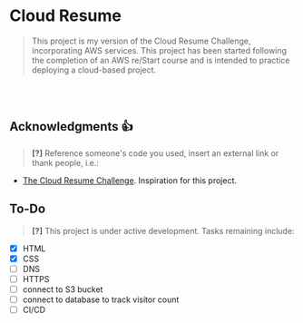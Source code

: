 # Cloud Resume

> This project is my version of the Cloud Resume Challenge, incorporating AWS services. This project has been started following the completion of an AWS re/Start course and is intended to practice deploying a cloud-based project.

<br>
<br>

## Acknowledgments :thumbsup:

> **[?]** Reference someone's code you used, insert an external link or thank people, i.e.:

- [The Cloud Resume Challenge](https://cloudresumechallenge.dev/docs/the-challenge/). Inspiration for this project.

## To-Do

> **[?]** This project is under active development. Tasks remaining include:

- [x] HTML
- [x] CSS
- [ ] DNS
- [ ] HTTPS
- [ ] connect to S3 bucket
- [ ] connect to database to track visitor count
- [ ] CI/CD
